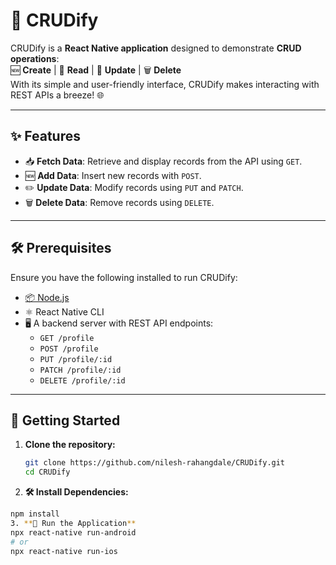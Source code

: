 # 🚀 CRUDify

CRUDify is a **React Native application** designed to demonstrate **CRUD operations**:  
🆕 **Create** | 👀 **Read** | 📝 **Update** | 🗑️ **Delete**  
With its simple and user-friendly interface, CRUDify makes interacting with REST APIs a breeze! 🌐

---

## ✨ Features  

- 📥 **Fetch Data**: Retrieve and display records from the API using `GET`.  
- 🆕 **Add Data**: Insert new records with `POST`.  
- ✏️ **Update Data**: Modify records using `PUT` and `PATCH`.  
- 🗑️ **Delete Data**: Remove records using `DELETE`.

---

## 🛠️ Prerequisites  

Ensure you have the following installed to run CRUDify:

- [📦 Node.js](https://nodejs.org/)  
- ⚛️ React Native CLI  
- 🖥️ A backend server with REST API endpoints:  
  - `GET /profile`
  - `POST /profile`
  - `PUT /profile/:id`
  - `PATCH /profile/:id`
  - `DELETE /profile/:id`

---

## 🚀 Getting Started  

1. **Clone the repository:**  
   ```bash
   git clone https://github.com/nilesh-rahangdale/CRUDify.git
   cd CRUDify
2. **🛠️ Install Dependencies:**
```bash
npm install
3. **🚀 Run the Application**
npx react-native run-android
# or
npx react-native run-ios

